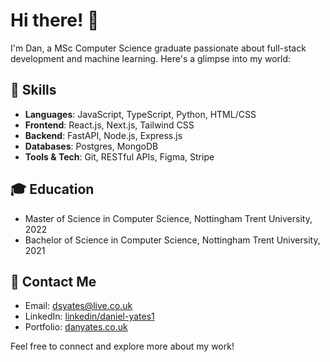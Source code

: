 # Hi there! 👋

I'm Dan, a MSc Computer Science graduate passionate about full-stack development and machine learning. Here's a glimpse into my world:

## 🔧 Skills

- **Languages**: JavaScript, TypeScript, Python, HTML/CSS
- **Frontend**: React.js, Next.js, Tailwind CSS
- **Backend**: FastAPI, Node.js, Express.js
- **Databases**: Postgres, MongoDB
- **Tools & Tech**: Git, RESTful APIs, Figma, Stripe

## 🎓 Education

- Master of Science in Computer Science, Nottingham Trent University, 2022
- Bachelor of Science in Computer Science, Nottingham Trent University, 2021

## 🚀 Contact Me

- Email: dsyates@live.co.uk
- LinkedIn: <a href="https://www.linkedin.com/in/daniel-yates1/" target="_blank">linkedin/daniel-yates1</a>
- Portfolio: <a href="https://www.danyates.co.uk/" target="_blank">danyates.co.uk</a>

Feel free to connect and explore more about my work!
